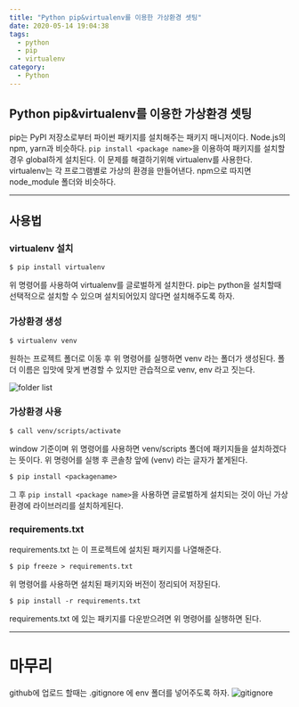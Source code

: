 ```yaml
---
title: "Python pip&virtualenv를 이용한 가상환경 셋팅"
date: 2020-05-14 19:04:38
tags:
  - python
  - pip
  - virtualenv
category:
  - Python
---
```


## Python pip&virtualenv를 이용한 가상환경 셋팅

pip는 PyPI 저장소로부터 파이썬 패키지를 설치해주는 패키지 매니저이다.
Node.js의 npm, yarn과 비슷하다.
`pip install <package name>`을 이용하여 패키지를 설치할 경우 global하게 설치된다.
이 문제를 해결하기위해 virtualenv를 사용한다.
virtualenv는 각 프로그램별로 가상의 환경을 만들어낸다.
npm으로 따지면 node_module 폴더와 비슷하다.

---

## 사용법

### virtualenv 설치

    $ pip install virtualenv

위 명령어를 사용하여 virtualenv를 글로벌하게 설치한다.
pip는 python을 설치할때 선택적으로 설치할 수 있으며 설치되어있지 않다면 설치해주도록 하자.

### 가상환경 생성

    $ virtualenv venv

원하는 프로젝트 폴더로 이동 후 위 명령어를 실행하면 venv 라는 폴더가 생성된다.
폴더 이름은 입맛에 맞게 변경할 수 있지만 관습적으로 venv, env 라고 짓는다.

<img src='http://drive.google.com/uc?export=view&id=10LZXPmxZD-SXr5K7yyjcgrfCyllumOfL' alt="folder list"/>

### 가상환경 사용

    $ call venv/scripts/activate

window 기준이며 위 명령어를 사용하면 venv/scripts 폴더에 패키지들을 설치하겠다는 뜻이다.
위 명령어를 실행 후 콘솔창 앞에 (venv) 라는 글자가 붙게된다.

    $ pip install <packagename>

그 후 `pip install <package name>`을 사용하면 글로벌하게 설치되는 것이 아닌 가상환경에 라이브러리를 설치하게된다.

### requirements.txt

requirements.txt 는 이 프로젝트에 설치된 패키지를 나열해준다.

    $ pip freeze > requirements.txt

위 명령어를 사용하면 설치된 패키지와 버전이 정리되어 저장된다.

    $ pip install -r requirements.txt

requirements.txt 에 있는 패키지를 다운받으려면 위 명령어를 실행하면 된다.

---

# 마무리

github에 업로드 할때는 .gitignore 에 env 폴더를 넣어주도록 하자.
<img src='http://drive.google.com/uc?export=view&id=1nnCiQa3mqOtNB_T5jIINfdnoToqqoF0l' alt="gitignore"/>
